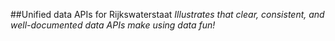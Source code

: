 ##Unified data APIs for Rijkswaterstaat
_Illustrates that clear, consistent, and well-documented data APIs make using data fun!_
